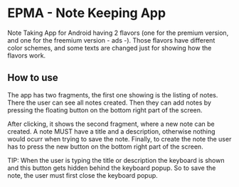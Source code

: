 # EPMA - Note Keeping App

Note Taking App for Android having 2 flavors (one for the premium version, and one for the freemium version - ads -). Those flavors have different color schemes, and some texts are changed just for showing how the flavors work.

## How to use

The app has two fragments, the first one showing is the listing of notes. There the user can see all notes created. Then they can add notes by pressing the floating button on the bottom right part of the screen. 

After clicking, it shows the second fragment, where a new note can be created. A note MUST have a title and a description, otherwise nothing would ocurr when trying to save the note. Finally, to create the note the user has to press the new button on the bottom right part of the screen. 

TIP: When the user is typing the title or description the keyboard is shown and this button gets hidden behind the keyboard popup. So to save the note, the user must first close the keyboard popup.

